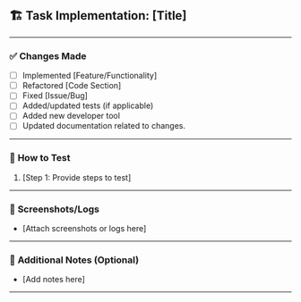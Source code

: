 ## 🏗️ Task Implementation: [Title]

<!-- Briefly describe the purpose of this PR and what it accomplishes. -->

---

### ✅ **Changes Made**
<!-- List all key changes in this PR. -->
- [ ] Implemented [Feature/Functionality]
- [ ] Refactored [Code Section]
- [ ] Fixed [Issue/Bug]
- [ ] Added/updated tests (if applicable)
- [ ] Added new developer tool
- [ ] Updated documentation related to changes.
<!-- Add more to the list if you did something else. -->

---
### 🔬 **How to Test**
<!-- Provide clear steps to test the implementation. -->
1. [Step 1: Provide steps to test]

---

### 📸 **Screenshots/Logs**
<!-- Attach any relevant screenshots or logs for verification. -->
- [Attach screenshots or logs here]

---

### 📝 **Additional Notes (Optional)**
<!-- Any extra information or future considerations for this task. -->
- [Add notes here]

---